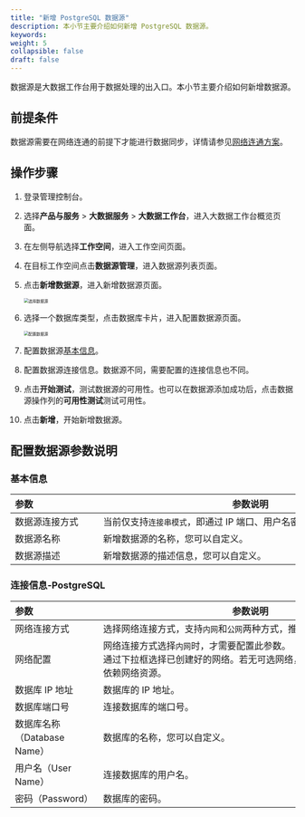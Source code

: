```yaml
---
title: "新增 PostgreSQL 数据源"
description: 本小节主要介绍如何新增 PostgreSQL 数据源。 
keywords: 
weight: 5
collapsible: false
draft: false
---
```


数据源是大数据工作台用于数据处理的出入口。本小节主要介绍如何新增数据源。

## 前提条件

数据源需要在网络连通的前提下才能进行数据同步，详情请参见[网络连通方案](../connect/)。

## 操作步骤

1. 登录管理控制台。
2. 选择**产品与服务** > **大数据服务** > **大数据工作台**，进入大数据工作台概览页面。
3. 在左侧导航选择**工作空间**，进入工作空间页面。
4. 在目标工作空间点击**数据源管理**，进入数据源列表页面。
5. 点击**新增数据源**，进入新增数据源页面。
   
   <img src="/bigdata/dataomnis/_images/choose_database.png" alt="选择数据源" style="zoom:50%;" />

6. 选择一个数据库类型，点击数据库卡片，进入配置数据源页面。

   <img src="/bigdata/dataomnis/_images/set_database.png" alt="配置数据源" style="zoom:50%;" />

7. 配置数据源[基本信息](#基本信息)。
8. 配置数据源连接信息。数据源不同，需要配置的连接信息也不同。
9.  点击**开始测试**，测试数据源的可用性。也可以在数据源添加成功后，点击数据源操作列的**可用性测试**测试可用性。
10. 点击**新增**，开始新增数据源。

## 配置数据源参数说明

### 基本信息

| <span style="display:inline-block;width:140px">参数</span>  | <span style="display:inline-block;width:520px">参数说明</span>  |
| :------------- | ---------------------------------------------------------- |
| 数据源连接方式   | 当前仅支持`连接串模式`，即通过 IP 端口、用户名密码进行连接。 |
| 数据源名称     | 新增数据源的名称，您可以自定义。                            |
| 数据源描述     | 新增数据源的描述信息，您可以自定义。                         |

### 连接信息-PostgreSQL

| <span style="display:inline-block;width:140px">参数</span>  | <span style="display:inline-block;width:520px">参数说明</span>  |
| :--------- | -------------------------------------------- |
| 网络连接方式   | 选择网络连接方式，支持`内网`和`公网`两种方式，推荐使用`内网`方式。                   |
| 网络配置   | 网络连接方式选择`内网`时，才需要配置此参数。<br>通过下拉框选择已创建好的网络。若无可选网络，可点击**绑定 VPC**，创建依赖网络资源。               |
| 数据库 IP 地址    | 数据库的 IP 地址。                            |
| 数据库端口号     | 连接数据库的端口号。                           |
| 数据库名称（Database Name）   | 数据库的名称，您可以自定义。                   |             
| 用户名（User Name）     | 连接数据库的用户名。                           |
| 密码（Password）       | 数据库的密码。                                | 
